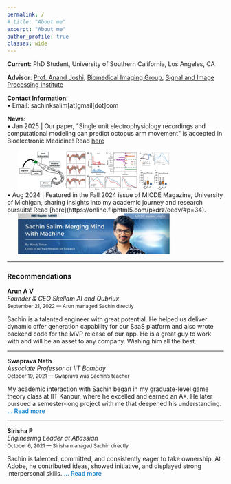 ```yaml
---
permalink: /
# title: "About me"
excerpt: "About me"
author_profile: true
classes: wide
---
```


**Current**: PhD Student, University of Southern California, Los Angeles, CA

**Advisor**: [Prof. Anand Joshi](https://viterbi.usc.edu/directory/faculty/Joshi/Anand), [Biomedical Imaging Group](https://neuroimage.usc.edu/neuro/home), [Signal and Image Processing Institute](https://minghsiehece.usc.edu/groups-and-institutes/sipi/)

**Contact Information**:  
&bull; Email: sachinksalim\[at\]gmail\[dot\]com  

**News**:   
&bull; Jan 2025 | Our paper, "Single unit electrophysiology recordings and computational modeling can predict octopus arm movement" is accepted in Bioelectronic Medicine! Read [here](https://link.springer.com/article/10.1186/s42234-025-00166-9)
<div style="padding-left: 5%; padding-right: 25%;">
    <a href="https://link.springer.com/article/10.1186/s42234-025-00166-9" target="_blank">
        <img src="/images/news-2.jpg" alt="News article">
    </a>
</div>
&bull; Aug 2024 | Featured in the Fall 2024 issue of MICDE Magazine, University of Michigan, sharing insights into my academic journey and research pursuits! Read [here](https://online.fliphtml5.com/pkdrz/eedv/#p=34).
<div style="padding-left: 5%; padding-right: 25%;">
    <a href="https://online.fliphtml5.com/pkdrz/eedv/#p=34" target="_blank">
        <img src="/images/news-1.png" alt="News article">
    </a>
</div>

---

### Recommendations

<strong>Arun A V</strong><br>
<em>Founder & CEO Skellam AI and Qubriux</em><br>
<small>September 21, 2022 — Arun managed Sachin directly</small><br>
<p>
  Sachin is a talented engineer with great potential. He helped us deliver dynamic offer generation capability for our SaaS platform and also wrote backend code for the MVP release of our app. He is a great guy to work with and will be an asset to any company. Wishing him all the best.
</p>

<hr>

<strong>Swaprava Nath</strong><br>
<em>Associate Professor at IIT Bombay</em><br>
<small>October 19, 2021 — Swaprava was Sachin’s teacher</small><br>
<p>
  My academic interaction with Sachin began in my graduate-level game theory class at IIT Kanpur, where he excelled and earned an A*. He later pursued a semester-long project with me that deepened his understanding.
  <span class="read-more" onclick="this.nextElementSibling.style.display='inline'; this.style.display='none';">... Read more</span>
  <span style="display:none;">
    The course was at the intersection of economics and computer science, involving advanced mathematics. Sachin stood out with his thoughtful participation and strong grasp of complex topics. Our discussions during and after class helped shape my teaching approach. His project work further demonstrated his research potential, and I’m confident in his ability to contribute meaningfully to academic or industry research roles.
  </span>
</p>

<hr>

<strong>Sirisha P</strong><br>
<em>Engineering Leader at Atlassian</em><br>
<small>October 6, 2021 — Sirisha managed Sachin directly</small><br>
<p>
  Sachin is talented, committed, and consistently eager to take ownership. At Adobe, he contributed ideas, showed initiative, and displayed strong interpersonal skills.
  <span class="read-more" onclick="this.nextElementSibling.style.display='inline'; this.style.display='none';">... Read more</span>
  <span style="display:none;">
    He always strived to understand the task thoroughly before diving in and approached every responsibility with diligence. His agility, innovative thinking, and enthusiasm for learning were evident throughout his time on the team. I’m confident in his ability to excel in any opportunity and wish him all the best in his journey.
  </span>
</p>

<style>
.read-more {
  color: #007acc;
  cursor: pointer;
  font-weight: 500;
  white-space: nowrap;
}
</style>